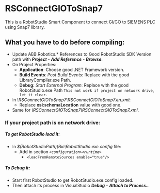 # RSConnectGIOToSnap7
This is a RobotStudio Smart Component to connect GI/GO to SIEMENS PLC using Snap7 library.
## What you have to do before compiling:
  - Update ABB.Robotics.* References to Good RobotStudio SDK Version path with ***Project*** - ***Add Reference*** - ***Browse***.
  - On Project Properties:
    - **Application**: Choose good .NET Framework version.
    - **Build Events**: *Post Build Events*: Replace with the good LibraryCompiler.exe Path.
    - **Debug**: *Start External Program*: Replace with the good RobotStudio.exe Path `This not work if project on network drive, let it clear.`
  - In *\RSConnectGIOToSnap7\RSConnectGIOToSnap7.en.xml*:
    - Replace **xsi:schemaLocation** value with good one.
  - Same for *\RSConnectGIOToSnap7\RSConnectGIOToSnap7.xml*.

### If your project path is on network drive:
##### To get RobotStudio load it:
  - In *$(RobotStudioPath)\Bin\RobotStudio.exe.config* file:
    - Add in section *`<configuration><runtime>`*
      - `<loadFromRemoteSources enable="true"/>`

##### To Debug it:
  - Start first RobotStudio to get RobotStudio.exe.config loaded.
  - Then attach its process in VisualStudio ***Debug*** - ***Attach to Process..***